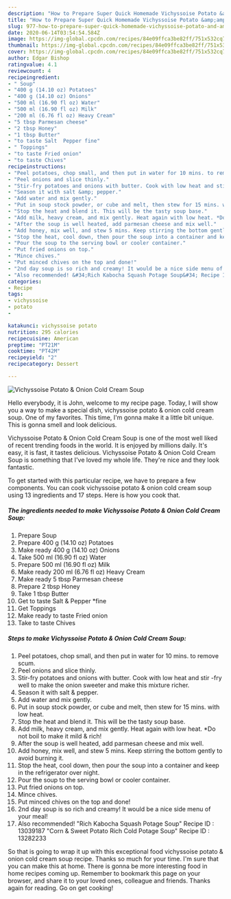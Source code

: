 ```yaml
---
description: "How to Prepare Super Quick Homemade Vichyssoise Potato &amp;amp; Onion Cold Cream Soup"
title: "How to Prepare Super Quick Homemade Vichyssoise Potato &amp;amp; Onion Cold Cream Soup"
slug: 977-how-to-prepare-super-quick-homemade-vichyssoise-potato-and-amp-onion-cold-cream-soup
date: 2020-06-14T03:54:54.584Z
image: https://img-global.cpcdn.com/recipes/84e09ffca3be82ff/751x532cq70/vichyssoise-potato-onion-cold-cream-soup-recipe-main-photo.jpg
thumbnail: https://img-global.cpcdn.com/recipes/84e09ffca3be82ff/751x532cq70/vichyssoise-potato-onion-cold-cream-soup-recipe-main-photo.jpg
cover: https://img-global.cpcdn.com/recipes/84e09ffca3be82ff/751x532cq70/vichyssoise-potato-onion-cold-cream-soup-recipe-main-photo.jpg
author: Edgar Bishop
ratingvalue: 4.1
reviewcount: 4
recipeingredient:
- " Soup"
- "400 g (14.10 oz) Potatoes"
- "400 g (14.10 oz) Onions"
- "500 ml (16.90 fl oz) Water"
- "500 ml (16.90 fl oz) Milk"
- "200 ml (6.76 fl oz) Heavy Cream"
- "5 tbsp Parmesan cheese"
- "2 tbsp Honey"
- "1 tbsp Butter"
- "to taste Salt  Pepper fine"
- " Toppings"
- "to taste Fried onion"
- "to taste Chives"
recipeinstructions:
- "Peel potatoes, chop small, and then put in water for 10 mins. to remove scum."
- "Peel onions and slice thinly."
- "Stir-fry potatoes and onions with butter. Cook with low heat and stir -fry well to make the onion sweeter and make this mixture richer."
- "Season it with salt &amp; pepper."
- "Add water and mix gently."
- "Put in soup stock powder, or cube and melt, then stew for 15 mins. with low heat."
- "Stop the heat and blend it. This will be the tasty soup base."
- "Add milk, heavy cream, and mix gently. Heat again with low heat. *Do not boil to make it mild &amp; rich!"
- "After the soup is well heated, add parmesan cheese and mix well."
- "Add honey, mix well, and stew 5 mins. Keep stirring the bottom gently to avoid burning it."
- "Stop the heat, cool down, then pour the soup into a container and keep in the refrigerator over night."
- "Pour the soup to the serving bowl or cooler container."
- "Put fried onions on top."
- "Mince chives."
- "Put minced chives on the top and done!"
- "2nd day soup is so rich and creamy! It would be a nice side menu of your meal!"
- "Also recommended! &#34;Rich Kabocha Squash Potage Soup&#34; Recipe ID : 13039187 &#34;Corn &amp; Sweet Potato Rich Cold Potage Soup&#34; Recipe ID : 13282233"
categories:
- Recipe
tags:
- vichyssoise
- potato
- 

katakunci: vichyssoise potato  
nutrition: 295 calories
recipecuisine: American
preptime: "PT21M"
cooktime: "PT42M"
recipeyield: "2"
recipecategory: Dessert

---
```



![Vichyssoise Potato &amp; Onion Cold Cream Soup](https://img-global.cpcdn.com/recipes/84e09ffca3be82ff/751x532cq70/vichyssoise-potato-onion-cold-cream-soup-recipe-main-photo.jpg)

Hello everybody, it is John, welcome to my recipe page. Today, I will show you a way to make a special dish, vichyssoise potato &amp; onion cold cream soup. One of my favorites. This time, I'm gonna make it a little bit unique. This is gonna smell and look delicious.



Vichyssoise Potato &amp; Onion Cold Cream Soup is one of the most well liked of recent trending foods in the world. It is enjoyed by millions daily. It's easy, it is fast, it tastes delicious. Vichyssoise Potato &amp; Onion Cold Cream Soup is something that I've loved my whole life. They're nice and they look fantastic.


To get started with this particular recipe, we have to prepare a few components. You can cook vichyssoise potato &amp; onion cold cream soup using 13 ingredients and 17 steps. Here is how you cook that.

<!--inarticleads1-->

##### The ingredients needed to make Vichyssoise Potato &amp; Onion Cold Cream Soup:

1. Prepare  Soup
1. Prepare 400 g (14.10 oz) Potatoes
1. Make ready 400 g (14.10 oz) Onions
1. Take 500 ml (16.90 fl oz) Water
1. Prepare 500 ml (16.90 fl oz) Milk
1. Make ready 200 ml (6.76 fl oz) Heavy Cream
1. Make ready 5 tbsp Parmesan cheese
1. Prepare 2 tbsp Honey
1. Take 1 tbsp Butter
1. Get to taste Salt &amp; Pepper *fine
1. Get  Toppings
1. Make ready to taste Fried onion
1. Take to taste Chives




<!--inarticleads2-->

##### Steps to make Vichyssoise Potato &amp; Onion Cold Cream Soup:

1. Peel potatoes, chop small, and then put in water for 10 mins. to remove scum.
1. Peel onions and slice thinly.
1. Stir-fry potatoes and onions with butter. Cook with low heat and stir -fry well to make the onion sweeter and make this mixture richer.
1. Season it with salt &amp; pepper.
1. Add water and mix gently.
1. Put in soup stock powder, or cube and melt, then stew for 15 mins. with low heat.
1. Stop the heat and blend it. This will be the tasty soup base.
1. Add milk, heavy cream, and mix gently. Heat again with low heat. *Do not boil to make it mild &amp; rich!
1. After the soup is well heated, add parmesan cheese and mix well.
1. Add honey, mix well, and stew 5 mins. Keep stirring the bottom gently to avoid burning it.
1. Stop the heat, cool down, then pour the soup into a container and keep in the refrigerator over night.
1. Pour the soup to the serving bowl or cooler container.
1. Put fried onions on top.
1. Mince chives.
1. Put minced chives on the top and done!
1. 2nd day soup is so rich and creamy! It would be a nice side menu of your meal!
1. Also recommended! &#34;Rich Kabocha Squash Potage Soup&#34; Recipe ID : 13039187 &#34;Corn &amp; Sweet Potato Rich Cold Potage Soup&#34; Recipe ID : 13282233




So that is going to wrap it up with this exceptional food vichyssoise potato &amp; onion cold cream soup recipe. Thanks so much for your time. I'm sure that you can make this at home. There is gonna be more interesting food in home recipes coming up. Remember to bookmark this page on your browser, and share it to your loved ones, colleague and friends. Thanks again for reading. Go on get cooking!
